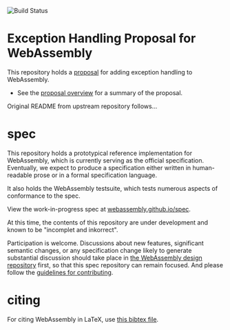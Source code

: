 ![Build Status](https://github.com/WebAssembly/exception-handling/actions/workflows/main.yml/badge.svg)

# Exception Handling Proposal for WebAssembly

This repository holds a [proposal](proposals/exception-handling/Exceptions.md)
for adding exception handling to WebAssembly.

* See the [proposal overview](proposals/exception-handling/Exceptions.md) for a
summary of the proposal.

Original README from upstream repository follows...

# spec

This repository holds a prototypical reference implementation for WebAssembly,
which is currently serving as the official specification. Eventually, we expect
to produce a specification either written in human-readable prose or in a formal
specification language.

It also holds the WebAssembly testsuite, which tests numerous aspects of
conformance to the spec.

View the work-in-progress spec at [webassembly.github.io/spec](https://webassembly.github.io/spec/).

At this time, the contents of this repository are under development and known
to be "incomplet and inkorrect".

Participation is welcome. Discussions about new features, significant semantic
changes, or any specification change likely to generate substantial discussion
should take place in
[the WebAssembly design repository](https://github.com/WebAssembly/design)
first, so that this spec repository can remain focused. And please follow the
[guidelines for contributing](Contributing.md).

# citing

For citing WebAssembly in LaTeX, use [this bibtex file](wasm-specs.bib).
